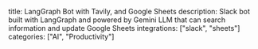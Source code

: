 title: LangGraph Bot with Tavily, and Google Sheets
description: Slack bot built with LangGraph and powered by Gemini LLM that can search information and update Google Sheets
integrations: ["slack", "sheets"]
categories: ["AI", "Productivity"]

